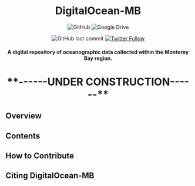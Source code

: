 <div align="center">
  
  <h1> DigitalOcean-MB </h1>

  ![GitHub](https://img.shields.io/badge/github-%23121011.svg?style=for-the-badge&logo=github&logoColor=white)
  ![Google Drive](https://img.shields.io/badge/Google%20Drive-4285F4?style=for-the-badge&logo=googledrive&logoColor=white)
  
  ![GitHub last commit](https://img.shields.io/github/last-commit/cpagniel/DigitalOcean-MB)
  [![Twitter Follow](https://img.shields.io/badge/follow-%40FishySounds-blue.svg?style=flat&logo=twitter)](https://twitter.com/FishySounds)
  
  <h4> A digital repository of oceanographic data collected within the Monterey Bay region. </h4>

</div>

<!-- [![Release](https://img.shields.io/github/release/Requarks/wiki.svg?style=flat&maxAge=3600)](https://github.com/Requarks/wiki/releases)
 [![License](https://img.shields.io/badge/license-AGPLv3-blue.svg?style=flat)](https://github.com/requarks/wiki/blob/master/LICENSE)
 [![Downloads](https://img.shields.io/github/downloads/Requarks/wiki/total.svg?style=flat&logo=github)](https://github.com/Requarks/wiki/releases) -->



<h1 align="center"> **------UNDER CONSTRUCTION------** </h1>

## Overview

## Contents

## How to Contribute

## Citing DigitalOcean-MB
